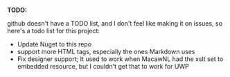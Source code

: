 **TODO:**

github doesn't have a TODO list, and I don't feel like making it on issues, so here's a todo list for this project:

* Update Nuget to this repo
* support more HTML tags, especially the ones Markdown uses
* Fix designer support; It used to work when MacawNL had the xslt set to embedded resource, but I couldn't get that to work for UWP
